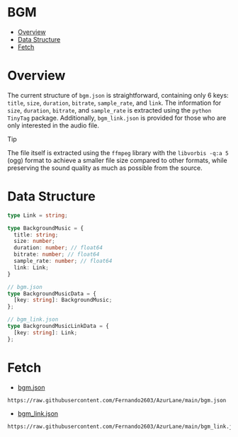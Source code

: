 # BGM

- [Overview](#overview)
- [Data Structure](#data-structure)
- [Fetch](#fetch)


# Overview
The current structure of `bgm.json` is straightforward, containing only 6 keys: `title`, `size`, `duration`, `bitrate`, `sample_rate`, and `link`. The information for `size`, `duration`, `bitrate`, and `sample_rate` is extracted using the `python` `TinyTag` package. Additionally, `bgm_link.json` is provided for those who are only interested in the audio file.

> [!TIP]
> The file itself is extracted using the `ffmpeg` library with the `libvorbis -q:a 5` (ogg) format to achieve a smaller file size compared to other formats, while preserving the sound quality as much as possible from the source.


# Data Structure
```Typescript
type Link = string;

type BackgroundMusic = {
  title: string;
  size: number;
  duration: number; // float64
  bitrate: number; // float64
  sample_rate: number; // float64
  link: Link;
}

// bgm.json
type BackgroundMusicData = {
  [key: string]: BackgroundMusic;
};

// bgm_link.json
type BackgroundMusicLinkData = {
  [key: string]: Link;
};

```


# Fetch
- [bgm.json](https://raw.githubusercontent.com/Fernando2603/AzurLane/main/bgm.json)
```
https://raw.githubusercontent.com/Fernando2603/AzurLane/main/bgm.json
```

- [bgm_link.json](https://raw.githubusercontent.com/Fernando2603/AzurLane/main/bgm_link.json)
```
https://raw.githubusercontent.com/Fernando2603/AzurLane/main/bgm_link.json
```